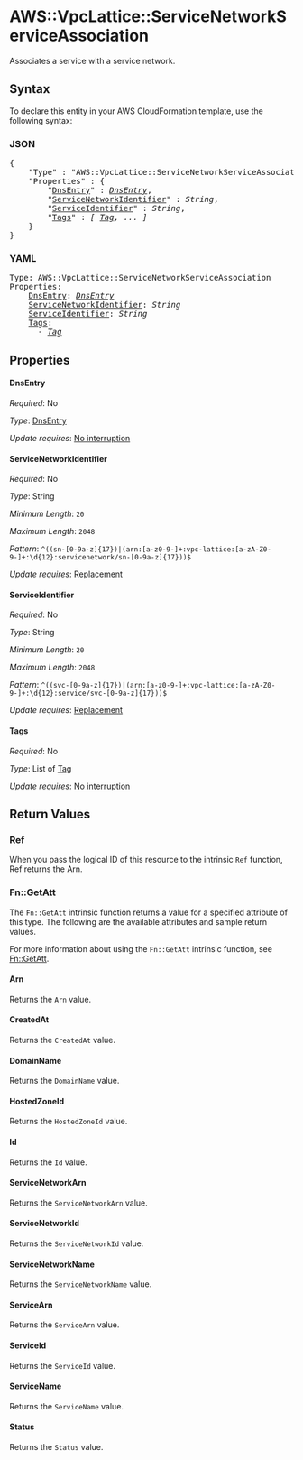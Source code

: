 # AWS::VpcLattice::ServiceNetworkServiceAssociation

Associates a service with a service network.

## Syntax

To declare this entity in your AWS CloudFormation template, use the following syntax:

### JSON

<pre>
{
    "Type" : "AWS::VpcLattice::ServiceNetworkServiceAssociation",
    "Properties" : {
        "<a href="#dnsentry" title="DnsEntry">DnsEntry</a>" : <i><a href="dnsentry.md">DnsEntry</a></i>,
        "<a href="#servicenetworkidentifier" title="ServiceNetworkIdentifier">ServiceNetworkIdentifier</a>" : <i>String</i>,
        "<a href="#serviceidentifier" title="ServiceIdentifier">ServiceIdentifier</a>" : <i>String</i>,
        "<a href="#tags" title="Tags">Tags</a>" : <i>[ <a href="tag.md">Tag</a>, ... ]</i>
    }
}
</pre>

### YAML

<pre>
Type: AWS::VpcLattice::ServiceNetworkServiceAssociation
Properties:
    <a href="#dnsentry" title="DnsEntry">DnsEntry</a>: <i><a href="dnsentry.md">DnsEntry</a></i>
    <a href="#servicenetworkidentifier" title="ServiceNetworkIdentifier">ServiceNetworkIdentifier</a>: <i>String</i>
    <a href="#serviceidentifier" title="ServiceIdentifier">ServiceIdentifier</a>: <i>String</i>
    <a href="#tags" title="Tags">Tags</a>: <i>
      - <a href="tag.md">Tag</a></i>
</pre>

## Properties

#### DnsEntry

_Required_: No

_Type_: <a href="dnsentry.md">DnsEntry</a>

_Update requires_: [No interruption](https://docs.aws.amazon.com/AWSCloudFormation/latest/UserGuide/using-cfn-updating-stacks-update-behaviors.html#update-no-interrupt)

#### ServiceNetworkIdentifier

_Required_: No

_Type_: String

_Minimum Length_: <code>20</code>

_Maximum Length_: <code>2048</code>

_Pattern_: <code>^((sn-[0-9a-z]{17})|(arn:[a-z0-9\-]+:vpc-lattice:[a-zA-Z0-9\-]+:\d{12}:servicenetwork/sn-[0-9a-z]{17}))$</code>

_Update requires_: [Replacement](https://docs.aws.amazon.com/AWSCloudFormation/latest/UserGuide/using-cfn-updating-stacks-update-behaviors.html#update-replacement)

#### ServiceIdentifier

_Required_: No

_Type_: String

_Minimum Length_: <code>20</code>

_Maximum Length_: <code>2048</code>

_Pattern_: <code>^((svc-[0-9a-z]{17})|(arn:[a-z0-9\-]+:vpc-lattice:[a-zA-Z0-9\-]+:\d{12}:service/svc-[0-9a-z]{17}))$</code>

_Update requires_: [Replacement](https://docs.aws.amazon.com/AWSCloudFormation/latest/UserGuide/using-cfn-updating-stacks-update-behaviors.html#update-replacement)

#### Tags

_Required_: No

_Type_: List of <a href="tag.md">Tag</a>

_Update requires_: [No interruption](https://docs.aws.amazon.com/AWSCloudFormation/latest/UserGuide/using-cfn-updating-stacks-update-behaviors.html#update-no-interrupt)

## Return Values

### Ref

When you pass the logical ID of this resource to the intrinsic `Ref` function, Ref returns the Arn.

### Fn::GetAtt

The `Fn::GetAtt` intrinsic function returns a value for a specified attribute of this type. The following are the available attributes and sample return values.

For more information about using the `Fn::GetAtt` intrinsic function, see [Fn::GetAtt](https://docs.aws.amazon.com/AWSCloudFormation/latest/UserGuide/intrinsic-function-reference-getatt.html).

#### Arn

Returns the <code>Arn</code> value.

#### CreatedAt

Returns the <code>CreatedAt</code> value.

#### DomainName

Returns the <code>DomainName</code> value.

#### HostedZoneId

Returns the <code>HostedZoneId</code> value.

#### Id

Returns the <code>Id</code> value.

#### ServiceNetworkArn

Returns the <code>ServiceNetworkArn</code> value.

#### ServiceNetworkId

Returns the <code>ServiceNetworkId</code> value.

#### ServiceNetworkName

Returns the <code>ServiceNetworkName</code> value.

#### ServiceArn

Returns the <code>ServiceArn</code> value.

#### ServiceId

Returns the <code>ServiceId</code> value.

#### ServiceName

Returns the <code>ServiceName</code> value.

#### Status

Returns the <code>Status</code> value.

